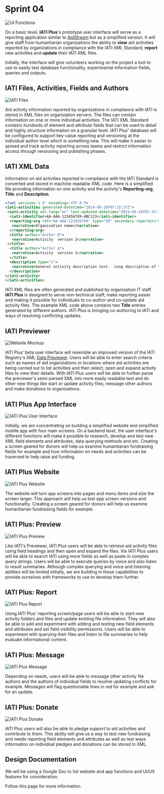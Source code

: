 # Sprint 04

![UI Functions](https://github.com/Humanitarian-AI/IATIPlus/blob/main/Media/UI_Functions.png)

On a basic level, **IATI Plus**'s prototype user interface will serve as a reporting application similar to [AidStream](https://aidstream.org/) but as a simplified version. It will give staff from humanitarian organizations the ability to **view** aid activities reported by organizations in compliance with the IATI XML Standard, **report** new activities and **update** their IATI XML files.

Initially, the interface will give volunteers working on the project a tool to use to easily test database functionality, experimental information fields, queries and outputs.

## IATI Files, Activities, Fields and Authors

![IATI Files](https://github.com/Humanitarian-AI/IATIPlus/blob/main/Media/IATI_structure.png)

Aid activity information reported by organizations in compliance with IATI is stored in XML files on organization servers. The files can contain information on one or more individual activities. The IATI XML Standard contains hundreds of element and attribute fields that can be used to detail and highly structure information on a granular level. IATI Plus' database will be configured to support key-value reporting and versioning at the individual author level which is something new. This will make it easier to spread and track activity reporting across teams and restrict information access through versioning and publishing phases.

## IATI XML Data

Information on aid activities reported in compliance with the IATI Standard is converted and stored in machine readable XML code. Here is a simplified file providing information on one activity and the activity's **Reporting-org**, **Title** and **Description**.

```XML
<?xml version='1.0' encoding='UTF-8'?>
<iati-activities generated-datetime="2014-09-10T07:15:37Z">
 <iati-activity xml:lang="en" last-updated-datetime="2014-09-10T07:15:37Z">
  <iati-identifier>AA-AAA-123456789-ABC123</iati-identifier>
  <reporting-org ref="AA-AAA-123456789" type="40" secondary-reporter="0">
   <narrative>Organisation name</narrative>
  </reporting-org>
  <title author="Author B">
   <narrative>Activity  version 2</narrative>
 </title>
  <title author="Author A">
   <narrative>Activity  version 1</narrative>
  </title>
  <description type="1">
   <narrative>General activity description text.  Long description of the activity</narrative>
  </description>
</iati-activity>
</iati-activities>
```

IATI XML files are often generated and published by organization IT staff. **IATI Plus** is designed to serve non-technical staff, make reporting easier and making it possible for individuals to co-author and co-update aid activity files. The example XML code above contains two **Title** entries generated by different authors. IATI Plus is bringing co-authoring to IATI and ways of resolving conflicting updates.

## IATI Previewer

![Website Mockup](https://github.com/Humanitarian-AI/IATIPlus/blob/main/Media/IATI_Preview.png)

IATI Plus' beta user interface will resemble an improved version of the IATI Registry's XML [Data Previewer](http://preview.iatistandard.org/index.php?url=https%3A//aidstream.s3.us-west-2.amazonaws.com/xml/cnepal-activities.xml). Users will be able to enter search criteria such as names of aid organizations or locations where aid activities are being carried out to list activities and then select, open and expand activity files to view their details. With IATI Plus users will be able to further parse the previewer's semi-parsed XML into more easily readable text and do other new things like start or update activity files, message other authors and make donations to organizations.

## IATI Plus App Interface

![IATI Plus User Interface](https://github.com/Humanitarian-AI/IATIPlus/blob/main/Media/App_mockup_screens.png)

Initially, we are concentrating on building a simplified website and simplified mobile app with four main screens. On a backend level, the user interface's different functions will make it possible to research, develop and test new XML field elements and attributes, data querying methods and etc. Creating a screen geared for donors will help us examine humanitarian fundraising fields for example and how information on needs and activities can be traversed to help raise aid funding.

## IATI Plus Website

![IATI Plus Website](https://github.com/Humanitarian-AI/IATIPlus/blob/main/Media/IATIPlus_website.png)

The website will turn app screens into pages and menu items and size the screen larger. This approach will help us test app screen versions and functionality. Creating a screen geared for donors will help us examine humanitarian fundraising fields for example.

## IATI Plus: Preview

![IATI Plus Preview](https://github.com/Humanitarian-AI/IATIPlus/blob/main/Media/IATIPlus_preview.png)

Like IATI's Previewer, IATI Plus users will be able to retrieve aid activity files using field headings and then open and expand the files. Via IATI Plus users will be able to search IATI using more fields as well as paste in complex query strings. Users will be able to execute queries by voice and also listen to result summaries. Although complex querying and voice and listening abilities will be limited initially, we are building in these capabilities to provide ourselves with frameworks to use to develop them further.

## IATI Plus: Report

![IATI Plus Report](https://github.com/Humanitarian-AI/IATIPlus/blob/main/Media/IATIPlus_report.png)

Using IATI Plus' reporting screen/page users will be able to start new activity folders and files and update existing file information. They will also be able to add and experiment with adding and testing new field elements and attributes and set field visibility permissions. Users will be able to experiment with querying their files and listen to file summaries to help evaluate informational content.

## IATI Plus: Message

![IATI Plus Message](https://github.com/Humanitarian-AI/IATIPlus/blob/main/Media/IATIPlus_message.png)

Depending on needs, users will be able to message other activity file authors and the authors of individual fields to resolve updating conflicts for example. Messages will flag questionable lines in red for example and ask for an update.

## IATI Plus: Donate

![IATI Plus Donate](https://github.com/Humanitarian-AI/IATIPlus/blob/main/Media/IATIPlus_donate.png)

IATI Plus users will also be able to pledge support to aid activities and contribute to them. This ability will give us a way to test new fundraising and needs reporting field elements and attributes as well as test ways information on individual pledges and donations can be stored in XML.

## Design Documentation

We will be using a Google Doc to list website and app functions and UI/UX features for consideration.

Follow this page for more information.
